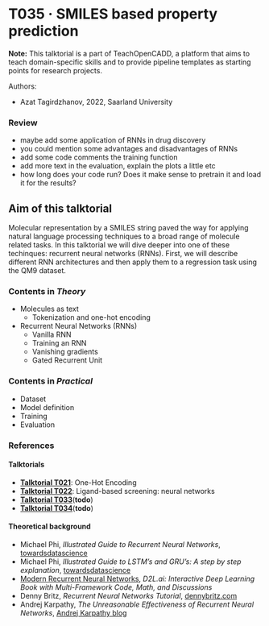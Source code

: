 # T035 · SMILES based property prediction

**Note:** This talktorial is a part of TeachOpenCADD, a platform that aims to teach domain-specific skills and to provide pipeline templates as starting points for research projects.

Authors:

- Azat Tagirdzhanov, 2022, Saarland University


### Review
- maybe add some application of RNNs in drug discovery
- you could mention some advantages and disadvantages of RNNs
- add some code comments the training function
- add more text in the evaluation, explain the plots a little etc
- how long does your code run? Does it make sense to pretrain it and load it for the results?


## Aim of this talktorial

Molecular representation by a SMILES string paved the way for applying natural language processing techniques to a broad range of molecule related tasks. In this talktorial we will dive deeper into one of these techinques: recurrent neural networks (RNNs). First, we will describe different RNN architectures and then apply them to a regression task using the QM9 dataset.


### Contents in *Theory*

* Molecules as text
    * Tokenization and one-hot encoding
* Recurrent Neural Networks (RNNs)
    * Vanilla RNN
    * Training an RNN
    * Vanishing gradients
    * Gated Recurrent Unit


### Contents in *Practical*

* Dataset
* Model definition
* Training
* Evaluation


### References

#### Talktorials
* [__Talktorial T021__](https://github.com/volkamerlab/teachopencadd/blob/master/teachopencadd/talktorials/T021_one_hot_encoding/talktorial.ipynb): One-Hot Encoding
* [__Talktorial T022__](https://github.com/volkamerlab/teachopencadd/blob/master/teachopencadd/talktorials/T022_ligand_based_screening_neural_network/talktorial.ipynb): Ligand-based screening: neural networks
* [__Talktorial T033__](todo)(**todo**)
* [__Talktorial T034__](todo)(**todo**)


#### Theoretical background
* Michael Phi, <i>Illustrated Guide to Recurrent Neural Networks</i>, [towardsdatascience](https://towardsdatascience.com/illustrated-guide-to-recurrent-neural-networks-79e5eb8049c9)
* Michael Phi, <i>Illustrated Guide to LSTM’s and GRU’s: A step by step explanation</i>, [towardsdatascience](https://towardsdatascience.com/illustrated-guide-to-lstms-and-gru-s-a-step-by-step-explanation-44e9eb85bf21)
* [Modern Recurrent Neural Networks](https://d2l.ai/chapter_recurrent-modern/index.html), <i>D2L.ai: Interactive Deep Learning Book with Multi-Framework Code, Math, and Discussions</i>
* Denny Britz, <i>Recurrent Neural Networks Tutorial</i>, [dennybritz.com](https://dennybritz.com/posts/wildml/recurrent-neural-networks-tutorial-part-1/)
* Andrej Karpathy, <i>The Unreasonable Effectiveness of Recurrent Neural Networks</i>, [Andrej Karpathy blog](https://karpathy.github.io/2015/05/21/rnn-effectiveness/)
